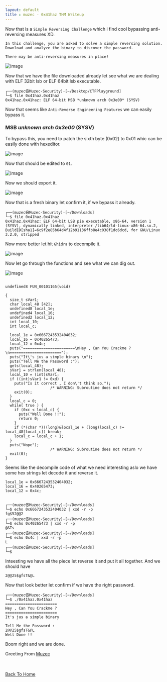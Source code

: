 ```yaml
---
layout: default
title : muzec - 0x41haz THM Writeup
---
```


Now that is a `Simple Reversing Challenge` which i find cool bypassing anti-reversing measures XD.

```
In this challenge, you are asked to solve a simple reversing solution. Download and analyze the binary to discover the password.

There may be anti-reversing measures in place!
```

![image](https://user-images.githubusercontent.com/69868171/161383607-ac21c00e-9632-4a24-8c10-b2bd715956d6.png)

Now that we have the file downloaded already let see what we are dealing with ELF 32bit lsb or ELF 64bit lsb executable.

```
┌──(muzec㉿Muzec-Security)-[~/Desktop/CTFPlayground]
└─$ file 0x41haz.0x41haz
0x41haz.0x41haz: ELF 64-bit MSB *unknown arch 0x3e00* (SYSV)
```

Now that seems like `Anti-Reverse Engineering Features` we can easily bypass it.

### MSB *unknown arch 0x3e00* (SYSV)

To bypass this, you need to patch the sixth byte (0x02) to 0x01 whic can be easily done with hexeditor.

![image](https://user-images.githubusercontent.com/69868171/161384225-3fe04ed8-c662-4d6f-abf4-38c1c458fe91.png)

Now that should be edited to `01`.

![image](https://user-images.githubusercontent.com/69868171/161384309-2aa8ef51-5164-4bb9-a4c9-04c12fde958d.png)

Now we should export it.

![image](https://user-images.githubusercontent.com/69868171/161384363-7b75f60c-79bf-4711-9f43-a63facff467e.png)

Now that is a fresh binary let confirm it, if we bypass it already.

```
┌──(muzec㉿Muzec-Security)-[~/Downloads]
└─$ file 0x41haz.0x41haz
0x41haz.0x41haz: ELF 64-bit LSB pie executable, x86-64, version 1 (SYSV), dynamically linked, interpreter /lib64/ld-linux-x86-64.so.2, BuildID[sha1]=6c9f2e85b64d4f12b91136ffb8e4c038f1dc6dcd, for GNU/Linux 3.2.0, stripped
```

Now more better let hit `Ghidra`  to decompile it.

![image](https://user-images.githubusercontent.com/69868171/161384714-4bb96a4b-af40-42fe-9309-198d4bfe1f1f.png)

Now let go through the functions and see what we can dig out.


![image](https://user-images.githubusercontent.com/69868171/161384797-d476d1b7-b7cb-46a1-b63c-2404db6213db.png)

```

undefined8 FUN_00101165(void)

{
  size_t sVar1;
  char local_48 [42];
  undefined8 local_1e;
  undefined4 local_16;
  undefined2 local_12;
  int local_10;
  int local_c;
  
  local_1e = 0x6667243532404032;
  local_16 = 0x40265473;
  local_12 = 0x4c;
  puts("=======================\nHey , Can You Crackme ?\n=======================");
  puts("It\'s jus a simple binary \n");
  puts("Tell Me the Password :");
  gets(local_48);
  sVar1 = strlen(local_48);
  local_10 = (int)sVar1;
  if ((int)sVar1 != 0xd) {
    puts("Is it correct , I don\'t think so.");
                    /* WARNING: Subroutine does not return */
    exit(0);
  }
  local_c = 0;
  while( true ) {
    if (0xc < local_c) {
      puts("Well Done !!");
      return 0;
    }
    if (*(char *)((long)&local_1e + (long)local_c) != local_48[local_c]) break;
    local_c = local_c + 1;
  }
  puts("Nope");
                    /* WARNING: Subroutine does not return */
  exit(0);
}

```

Seems like the decompile code of what we need interesting aslo we have some hex strings let decode it and reverse it.

```
local_1e = 0x6667243532404032;
local_16 = 0x40265473;
local_12 = 0x4c;


┌──(muzec㉿Muzec-Security)-[~/Downloads]
└─$ echo 0x6667243532404032 | xxd -r -p               
fg$52@@2                                                                                                                                                                       
┌──(muzec㉿Muzec-Security)-[~/Downloads]
└─$ echo 0x40265473 | xxd -r -p
@&Ts                                                                                                                                                                       
┌──(muzec㉿Muzec-Security)-[~/Downloads]
└─$ echo 0x4c | xxd -r -p      
L                                                                                                                                                                       
┌──(muzec㉿Muzec-Security)-[~/Downloads]
└─$ 
```

Inteesting we have all the piece let reverse it and put it all together. And we should have 

```
2@@25$gfsT&@L
```

Now that look better let confirm if we have the right password.

```
┌──(muzec㉿Muzec-Security)-[~/Downloads]
└─$ ./0x41haz.0x41haz
=======================
Hey , Can You Crackme ?
=======================
It's jus a simple binary 

Tell Me the Password :
2@@25$gfsT&@L
Well Done !!
```

Boom right and we are done.

Greeting From [Muzec](https://twitter.com/muzec_saminu)

<br> <br>
[Back To Home](../index.md)
<br>
